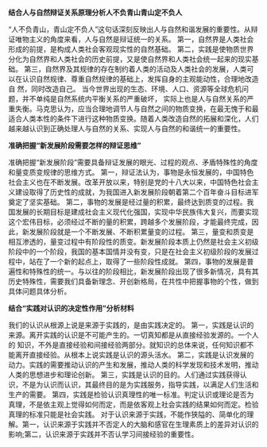 **结合人与自然辩证关系原理分析人不负青山青山定不负人**

“人不负青山，青山定不负人”这句话深刻反映出人与自然和谐发展的重要性。从辩证唯物主义的角度来看，人与自然是辩证统一的关系。
第一，自然界是人类社会形成的前提，是构成人类社会客观现实性的自然基础。
第二，实践是使物质世界分化为自然界和人类社会的历史前提，又是使自然界和人类社会统一起来的现实基础。
第三，自然界及其规律的存在制约着人类的活动及人类社会的发展，人类可以在认识自然规律、尊重自然规律的基础上，发挥自身的主观能动性，合理地改造自
然，同时改造自己。
当今世界出现的生态、环境、人口、资源等全球危机问题，并不单纯是自然系统内平衡关系的严重破坏，
实际上也是人与自然关系的严重失衡。马克思认为，应当合理地调节人与自然之间的物质变换，在最无愧于和最适合人类本性的条件下进行这种物质变换。随着人类改造自然的拓展和深化，人们越来越认识到正确处理人与自然的关系、实现人与自然的和谐统一的重要性。





**准确把握“新发展阶段需要怎样的辩证思维”**

准确把握“新发展阶段”需要具备辩证发展的眼光、过程的观点、矛盾特殊性的角度和量变质变规律的思维方式。
第一，辩证法认为，事物是永恒发展的，中国特色社会主义也在不断发展。改革开放以来，特别是党的十八大以来，中国特色社会主义建设取得了历史性的成就，为我国进入新发展阶段朝着第二个百年奋斗目标进军奠定了坚实基础。
第二，事物的发展是经过量的积累，最终达到质变的过程。我国发展的长期目标是建成社会主义现代化强国，实现中华民族伟大复兴，而要实现这个宏伟目标，必须经过不断的量的积累，跨越多个发展阶段，才能最终完成，因此，新发展阶段就是一个不断发展、不断积累量变的过程。
第三，量变和质变是相互渗透的，量变过程中有阶段性的质变。新发展阶段本质上仍然是社会主义初级阶段中的一个阶段，我国的基本国情并没有变，只是在社会主义初级阶段的发展过程中，站在了一个新的起点上，取得了一些阶段性成就。
第四，事物的发展是普遍性和特殊性的统一。与以往的阶段相比，新发展阶段出现了很多新情况，具有其
历史特殊性，需要我们具备新理念、开创新格局，在共性中把握事物的个性，做到具体问题具体分析。





**结合“实践对认识的决定性作用”分析材料**

我们的认识从根源上说是来源于实践的，是由实践决定的。
第一，实践是认识的来源。离开实践的认识是不可能产生的。一切真知都是从直接经验发源的。一个人的
知识，不外是直接经验和间接经验两部分。就知识的总体来说，任何知识都不能离开直接经验。从根本上说实践是认识的源头活水。
第二，实践是认识发展的动力。实践的需要推动认识的产生和发展，推动人类的科学发现和技术发明，推动人类的思想进步和理论创新。
第三，实践是认识的目的。人们通过实践获得认识，不是为认识而认识，其最终目的是为实践服务，指导实践，以满足人们生活和生产的需要。
第四，实践是检验认识真理性的唯一标准。判定认识或理论是否为真理，不是依主观上觉得如何而定，而是依客观上社会实践的结果如何而定。检验真理的标准只能是社会实践。
对于认识来源于实践，不能作狭隘的、简单化的理解。第一，认识来源于实践并不否定人的大脑和感官在生理素质上的差异对认识的影响;第二，认识来源于实践并不否认学习间接经验的重要性。





